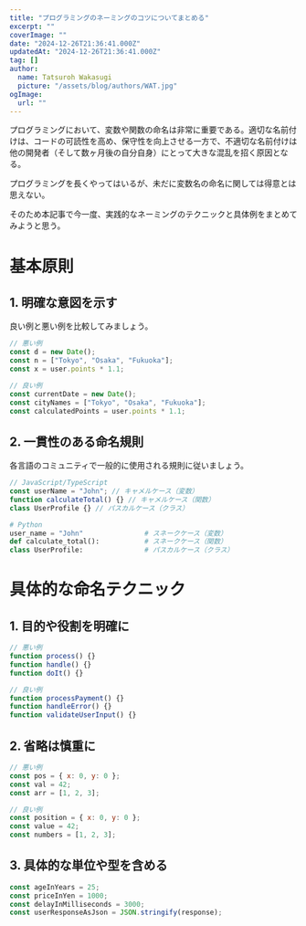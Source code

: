 ```yaml
---
title: "プログラミングのネーミングのコツについてまとめる"
excerpt: ""
coverImage: ""
date: "2024-12-26T21:36:41.000Z"
updatedAt: "2024-12-26T21:36:41.000Z"
tag: []
author:
  name: Tatsuroh Wakasugi
  picture: "/assets/blog/authors/WAT.jpg"
ogImage:
  url: ""
---
```


プログラミングにおいて、変数や関数の命名は非常に重要である。適切な名前付けは、コードの可読性を高め、保守性を向上させる一方で、不適切な名前付けは他の開発者（そして数ヶ月後の自分自身）にとって大きな混乱を招く原因となる。

プログラミングを長くやってはいるが、未だに変数名の命名に関しては得意とは思えない。

そのため本記事で今一度、実践的なネーミングのテクニックと具体例をまとめてみようと思う。

# 基本原則

## 1. 明確な意図を示す

良い例と悪い例を比較してみましょう。

```javascript
// 悪い例
const d = new Date();
const n = ["Tokyo", "Osaka", "Fukuoka"];
const x = user.points * 1.1;

// 良い例
const currentDate = new Date();
const cityNames = ["Tokyo", "Osaka", "Fukuoka"];
const calculatedPoints = user.points * 1.1;
```

## 2. 一貫性のある命名規則

各言語のコミュニティで一般的に使用される規則に従いましょう。

```javascript
// JavaScript/TypeScript
const userName = "John"; // キャメルケース（変数）
function calculateTotal() {} // キャメルケース（関数）
class UserProfile {} // パスカルケース（クラス）
```

```python
# Python
user_name = "John"               # スネークケース（変数）
def calculate_total():           # スネークケース（関数）
class UserProfile:               # パスカルケース（クラス）
```

# 具体的な命名テクニック

## 1. 目的や役割を明確に

```javascript
// 悪い例
function process() {}
function handle() {}
function doIt() {}

// 良い例
function processPayment() {}
function handleError() {}
function validateUserInput() {}
```

## 2. 省略は慎重に

```javascript
// 悪い例
const pos = { x: 0, y: 0 };
const val = 42;
const arr = [1, 2, 3];

// 良い例
const position = { x: 0, y: 0 };
const value = 42;
const numbers = [1, 2, 3];
```

## 3. 具体的な単位や型を含める

```javascript
const ageInYears = 25;
const priceInYen = 1000;
const delayInMilliseconds = 3000;
const userResponseAsJson = JSON.stringify(response);
```
